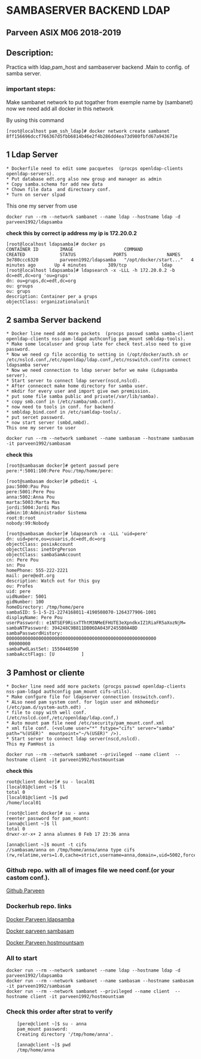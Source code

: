 # SAMBASERVER BACKEND LDAP

## Parveen ASIX M06 2018-2019


## Description:

Practica with ldap,pam_host and sambaserver backend .Main to config. of samba server. 

### important steps:


Make sambanet network to put togather from exemple name by (sambanet)
now we need add all docker in this network

By using this command

```
[root@localhost pam_ssh_ldap]# docker network create sambanet
8ff156696dccf766367d5fbb6814b46e2f4b286dd4ea73d980fbfd67a943671e
```

## 1 Ldap Server
	* Dockerfile need to edit some pacquetes  (procps openldap-clients openldap-servers).
	* Put database edt.org also new group and manager as admin
	* Copy samba.schema for add new data
	* Chown file data  and directoary conf.
	* Turn on server slpad


This one my server from use
	
```
docker run --rm --network sambanet --name ldap --hostname ldap -d parveen1992/ldapsamba
```

**check this by correct ip address my ip is 172.20.0.2**

```
[root@localhost ldapsamba]# docker ps
CONTAINER ID        IMAGE                   COMMAND                  CREATED             STATUS              PORTS               NAMES
3e780ccc6320        parveen1992/ldapsamba   "/opt/docker/start..."   4 minutes ago       Up 4 minutes        389/tcp             ldap
[root@localhost ldapsamba]# ldapsearch -x -LLL -h 172.20.0.2 -b dc=edt,dc=org 'ou=grups'
dn: ou=grups,dc=edt,dc=org
ou: groups
ou: grups
description: Container per a grups
objectClass: organizationalunit

```

## 2 samba Server backend
	
	* Docker line need add more packets  (procps passwd samba samba-client openldap-clients nss-pam-ldapd authconfig pam_mount smbldap-tools).
	* Make some localuser and group late for check test.also need to give password.
	* Now we need cp file accordig to setting in (/opt/docker/auth.sh or /etc/nslcd.conf,/etc/openldap/ldap.conf,/etc/nsswitch.conf)to connect ldapsamba server
	* Now we need connection to ldap server befor we make (Ldapsamba server).
	* Start server to connect ldap server(nscd,nslcd).
	* After connecect make home directory for samba user.
	* mkdir for every user and import give own premission.
	* put some file samba public and private(/var/lib/samba).
	* copy smb.conf in (/etc/samba/smb.conf).
	* now need to tools in conf. for backend 
	* smbldap_bind.conf in /etc/samldap-tools/.
	* put sercet password.
	* now start server (smbd,nmbd).
	This one my server to user
	
```
docker run --rm --network sambanet --name sambasam --hostname sambasam -it parveen1992/sambasam
```

**check this**
	
```
[root@sambasam docker]# getent passwd pere
pere:*:5001:100:Pere Pou:/tmp/home/pere:

[root@sambasam docker]# pdbedit -L
pau:5000:Pau Pou
pere:5001:Pere Pou
anna:5002:Anna Pou
marta:5003:Marta Mas
jordi:5004:Jordi Mas
admin:10:Administrador Sistema
root:0:root
nobody:99:Nobody

[root@sambasam docker]# ldapsearch -x -LLL 'uid=pere'
dn: uid=pere,ou=usuaris,dc=edt,dc=org
objectClass: posixAccount
objectClass: inetOrgPerson
objectClass: sambaSamAccount
cn: Pere Pou
sn: Pou
homePhone: 555-222-2221
mail: pere@edt.org
description: Watch out for this guy
ou: Profes
uid: pere
uidNumber: 5001
gidNumber: 100
homeDirectory: /tmp/home/pere
sambaSID: S-1-5-21-2274168011-4190508070-1264377906-1001
displayName: Pere Pou
userPassword:: e1NTSEF9RisxTThtM3NMeEFHUTE3eXpndkxIZ1RiaFR5aXozNjM=
sambaNTPassword: 394248C9B811DB06DA043F2455B0A4BD
sambaPasswordHistory: 00000000000000000000000000000000000000000000000000000000
 00000000
sambaPwdLastSet: 1550446590
sambaAcctFlags: [U          ]
```


## 3 Pamhost or cliente
	
	* Docker line need add more packets (procps passwd openldap-clients nss-pam-ldapd authconfig pam_mount cifs-utils).
	* Make confgure file for ldapserver connection (nsswitch.conf).
	* ALso need pam system conf. for login user and mkhomedir (/etc/pam.d/system-auth.edt) .
	* file to copy with well conf.(/etc/nslcd.conf,/etc/openldap/ldap.conf,)
	* Auto mount pam file need /etc/security/pam_mount.conf.xml
	* xml file conf. (<volume user="*" fstype="cifs" server="samba" path="%(USER)"  mountpoint="~/%(USER)" />).
	* Start server to connect ldap server(nscd,nslcd).
	This my PamHost is
	
```
docker run --rm --network sambanet --privileged --name client  --hostname client -it parveen1992/hostmountsam
```

**check this** 
	
```
root@client docker]# su - local01
[local01@client ~]$ ll
total 0
[local01@client ~]$ pwd
/home/local01

[root@client docker]# su - anna
reenter password for pam_mount:
[anna@client ~]$ ll
total 0
drwxr-xr-x+ 2 anna alumnes 0 Feb 17 23:36 anna

[anna@client ~]$ mount -t cifs
//sambasam/anna on /tmp/home/anna/anna type cifs (rw,relatime,vers=1.0,cache=strict,username=anna,domain=,uid=5002,forceuid,gid=600,forcegid,addr=172.20.0.3,unix,posixpaths,serverino,mapposix,acl,rsize=1048576,wsize=65536,echo_interval=60,actimeo=1)

```	



### Github repo. with all of images file we need conf.(or your castom conf.). 

[Github Parveen](https://github.com/parveen1/ldapsambasam)


### Dockerhub repo. links

[Docker Parveen ldapsamba](https://hub.docker.com/r/parveen1992/ldapsamba)

[Docker parveen sambasam](https://hub.docker.com/r/parveen1992/sambasam)

[Docker Parveen hostmountsam](https://hub.docker.com/r/parveen1992/hostmountsam)

### All to start

```
docker run --rm --network sambanet --name ldap --hostname ldap -d parveen1992/ldapsamba
docker run --rm --network sambanet --name sambasam --hostname sambasam -it parveen1992/sambasam
docker run --rm --network sambanet --privileged --name client  --hostname client -it parveen1992/hostmountsam
```

### Check this order after strat to verify

```
	[pere@client ~]$ su - anna
	pam_mount password:
	Creating directory '/tmp/home/anna'.

	[anna@client ~]$ pwd
	/tmp/home/anna
```
